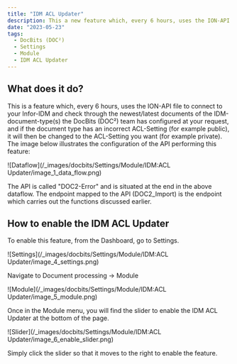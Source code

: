 ```yaml
---
title: "IDM ACL Updater"
description: This a new feature which, every 6 hours, uses the ION-API file to connect to your Infor-IDM and check through the newest/latest documents of the IDM-document-type(s) you selected, and if they have your specified ACL-Setting right now (for example public), they change it to the ACL-Setting that you want it to (example Private).
date: "2023-05-23"
tags:
  - DocBits (DOC²)
  - Settings
  - Module
  - IDM ACL Updater
---
```


## What does it do?

This is a feature which, every 6 hours, uses the ION-API file to connect to your Infor-IDM and check through the newest/latest documents of the IDM-document-type(s) the DocBits (DOC²) team has configured at your request, and if the document type has an incorrect ACL-Setting (for example public), it will then be changed to the ACL-Setting you want (for example private). The image below illustrates the configuration of the API performing this feature:

![Dataflow](/_images/docbits/Settings/Module/IDM:ACL Updater/image_1_data_flow.png)

The API is called "DOC2-Error" and is situated at the end  in the above dataflow. The endpoint mapped to the API (DOC2_Import) is the endpoint which carries out the functions discussed earlier.

<!-- ![API Configuration](/_images/docbits/Settings/Module/IDM:ACL Updater/image_2_api_config_1.png)
![API Configuration](/_images/docbits/Settings/Module/IDM:ACL Updater/image_3_api_config_2.png) -->

## How to enable the IDM ACL Updater

To enable this feature, from the Dashboard, go to Settings.

![Settings](/_images/docbits/Settings/Module/IDM:ACL Updater/image_4_settings.png)

Navigate to Document processing → Module

![Module](/_images/docbits/Settings/Module/IDM:ACL Updater/image_5_module.png)

Once in the Module menu, you will find the slider to enable the IDM ACL Updater at the bottom of the page.

![Slider](/_images/docbits/Settings/Module/IDM:ACL Updater/image_6_enable_slider.png)

Simply click the slider so that it moves to the right to enable the feature.